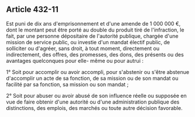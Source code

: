 Article 432-11
----
Est puni de dix ans d'emprisonnement et d'une amende de 1 000 000 €, dont le
montant peut être porté au double du produit tiré de l'infraction, le fait, par
une personne dépositaire de l'autorité publique, chargée d'une mission de
service public, ou investie d'un mandat électif public, de solliciter ou
d'agréer, sans droit, à tout moment, directement ou indirectement, des offres,
des promesses, des dons, des présents ou des avantages quelconques pour elle-
même ou pour autrui :

1° Soit pour accomplir ou avoir accompli, pour s'abstenir ou s'être abstenue
d'accomplir un acte de sa fonction, de sa mission ou de son mandat ou facilité
par sa fonction, sa mission ou son mandat ;

2° Soit pour abuser ou avoir abusé de son influence réelle ou supposée en vue de
faire obtenir d'une autorité ou d'une administration publique des distinctions,
des emplois, des marchés ou toute autre décision favorable.
